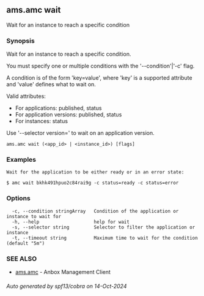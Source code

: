 ## ams.amc wait

Wait for an instance to reach a specific condition

### Synopsis

Wait for an instance to reach a specific condition.

You must specify one or multiple conditions with the '--condition'|'-c' flag.

A condition is of the form 'key=value', where 'key' is a supported attribute
and 'value' defines what to wait on.

Valid attributes:
 - For applications: published, status
 - For application versions: published, status
 - For instances: status

Use '--selector version=<version number>' to wait on an application version.

```
ams.amc wait (<app_id> | <instance_id>) [flags]
```

### Examples

```
Wait for the application to be either ready or in an error state:

$ amc wait bkhk491hpuo2c84rai9g -c status=ready -c status=error

```

### Options

```
  -c, --condition stringArray   Condition of the application or instance to wait for
  -h, --help                    help for wait
  -s, --selector string         Selector to filter the application or instance
  -t, --timeout string          Maximum time to wait for the condition (default "5m")
```

### SEE ALSO

* [ams.amc](ams.amc.md)	 - Anbox Management Client

###### Auto generated by spf13/cobra on 14-Oct-2024
